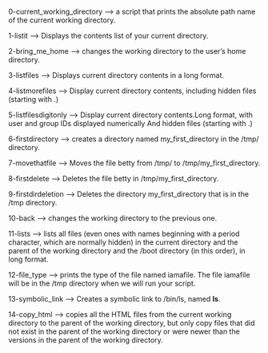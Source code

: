 0-current_working_directory --> a script that prints the absolute path name of the current working directory.

1-listit --> Displays the contents list of your current directory.

2-bring_me_home --> changes the working directory to the user’s home directory.

3-listfiles --> Displays current directory contents in a long format.

4-listmorefiles --> Display current directory contents, including hidden files (starting with .)

5-listfilesdigitonly --> Display current directory contents.Long format, with user and group IDs displayed numerically And hidden files (starting with .)

6-firstdirectory --> creates a directory named my_first_directory in the /tmp/ directory.

7-movethatfile --> Moves the file betty from /tmp/ to /tmp/my_first_directory.

8-firstdelete --> Deletes the file betty in /tmp/my_first_directory.

9-firstdirdeletion --> Deletes the directory my_first_directory that is in the /tmp directory.

10-back --> changes the working directory to the previous one.

11-lists --> lists all files (even ones with names beginning with a period character, which are normally hidden) in the current directory and the parent of the working directory and the /boot directory (in this order), in long format.

12-file_type --> prints the type of the file named iamafile. The file iamafile will be in the /tmp directory when we will run your script.

13-symbolic_link --> Creates a symbolic link to /bin/ls, named __ls__.

14-copy_html --> copies all the HTML files from the current working directory to the parent of the working directory, but only copy files that did not exist in the parent of the working directory or were newer than the versions in the parent of the working directory.


